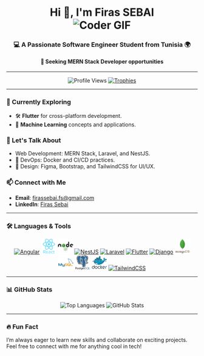 <h1 align="center">
  Hi 👋, I'm Firas SEBAI 
  <br>
  <img src="https://media.giphy.com/media/L1R1tvI9svkIWwpVYr/giphy.gif" alt="Coder GIF" style="border-radius='25%'" width="200"/>
</h1>
<h3 align="center">💻 A Passionate Software Engineer Student from Tunisia 🌍</h3>
<h4 align="center">🚀 Seeking MERN Stack Developer opportunities</h4>

---

<p align="center"> 
  <img src="https://komarev.com/ghpvc/?username=firass99&label=Profile%20views&color=0e75b6&style=flat" alt="Profile Views" />
  <a href="https://github.com/ryo-ma/github-profile-trophy">
    <img src="https://github-profile-trophy.vercel.app/?username=firass99&theme=radical&margin-w=15" alt="Trophies" />
  </a>
</p>

---

### 🌱 Currently Exploring
- 🛠 **Flutter** for cross-platform development.
- 🤖 **Machine Learning** concepts and applications.

### 💬 Let's Talk About
- Web Development: MERN Stack, Laravel, and NestJS.
- 🐳 DevOps: Docker and CI/CD practices.
- 🎨 Design: Figma, Bootstrap, and TailwindCSS for UI/UX.

### 📫 Connect with Me
- **Email**: firassebai.fs@gmail.com
- **LinkedIn**: [Firas Sebai](https://www.linkedin.com/in/firas-sebaiii/)

---

### 🛠 Languages & Tools
<p align="center">
  <a href="https://angular.io"><img src="https://angular.io/assets/images/logos/angular/angular.svg" alt="Angular" height="40"/></a>
  <a href="https://reactjs.org/"><img src="https://raw.githubusercontent.com/devicons/devicon/master/icons/react/react-original-wordmark.svg" alt="React" height="40"/></a>
  <a href="https://nodejs.org"><img src="https://raw.githubusercontent.com/devicons/devicon/master/icons/nodejs/nodejs-original-wordmark.svg" alt="Node.js" height="40"/></a>
  <a href="https://nestjs.com/"><img src="https://static-00.iconduck.com/assets.00/nestjs-icon-1024x1020-34exj0g6.png" alt="NestJS" height="40"/></a>
  <a href="https://laravel.com/"><img src="https://static-00.iconduck.com/assets.00/laravel-icon-1990x2048-xawylrh0.png" alt="Laravel" height="40"/></a>
  <a href="https://flutter.dev"><img src="https://www.vectorlogo.zone/logos/flutterio/flutterio-icon.svg" alt="Flutter" height="40"/></a>
  <a href="https://www.djangoproject.com/"><img src="https://cdn.worldvectorlogo.com/logos/django.svg" alt="Django" height="40"/></a>
  <a href="https://www.mongodb.com/"><img src="https://raw.githubusercontent.com/devicons/devicon/master/icons/mongodb/mongodb-original-wordmark.svg" alt="MongoDB" height="40"/></a>
  <a href="https://www.mysql.com/"><img src="https://raw.githubusercontent.com/devicons/devicon/master/icons/mysql/mysql-original-wordmark.svg" alt="MySQL" height="40"/></a>
  <a href="https://www.postgresql.org"><img src="https://raw.githubusercontent.com/devicons/devicon/master/icons/postgresql/postgresql-original-wordmark.svg" alt="PostgreSQL" height="40"/></a>
  <a href="https://www.docker.com/"><img src="https://raw.githubusercontent.com/devicons/devicon/master/icons/docker/docker-original-wordmark.svg" alt="Docker" height="40"/></a>
  <a href="https://tailwindcss.com/"><img src="https://www.vectorlogo.zone/logos/tailwindcss/tailwindcss-icon.svg" alt="TailwindCSS" height="40"/></a>
</p>

---

### 📊 GitHub Stats
<p align="center">
  <img src="https://github-readme-stats.vercel.app/api/top-langs/?username=firass99&layout=compact&theme=radical" alt="Top Languages" />
  <img src="https://github-readme-stats.vercel.app/api?username=firass99&show_icons=true&locale=en&theme=radical" alt="GitHub Stats" />
</p>

---

### 🔥 Fun Fact
I’m always eager to learn new skills and collaborate on exciting projects. Feel free to connect with me for anything cool in tech!
